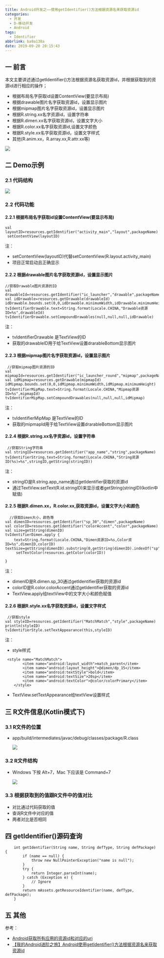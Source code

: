 ```yaml
---
title: Android开发之——使用getIdentifier()方法根据资源名来获取资源id
categories:
  - 开发
  - D-移动开发
  - Android
tags:
  - Identifier
abbrlink: ba9a138a
date: 2019-09-20 20:15:43
---
```

## 一 前言
本文主要讲述通过getIdentifier()方法根据资源名获取资源id，并根据获取到的资源id进行相应的操作；   

* 根据布局名字获取id设置ContentView(要显示布局)
* 根据drawable图片名字获取资源id，设置显示图片
* 根据mipmap图片名字获取资源id，设置显示图片
* 根据R.string.xx名字资源id，设置字符串
* 根据R.dimen.xx名字获取资源id，设置文字大小
* 根据R.color.xx名字获取资源id,设置文字颜色
* 根据R.style.xx名字获取资源id，设置文字样式
* 其他(R.anim.xx，R.array.xx,R.attr.xx等)

<!--more-->
![][1]

## 二 Demo示例
### 2.1 代码结构
![][2]

### 2.2 代码功能
#### 2.2.1 根据布局名字获取id设置ContentView(要显示布局)

```
val layoutID=resources.getIdentifier("activity_main","layout",packageName)   
 setContentView(layoutID)
```

注：  

* setContentView(layoutID)代替setContentView(R.layout.activity_main)
* 项目正常启动且正确显示

#### 2.2.2 根据drawable图片名字获取资源id，设置显示图片

```
//获取Drawable图片资源的ID
val drawableId=resources.getIdentifier("ic_launcher","drawable",packageName)
val idDrawable=resources.getDrawable(drawableId)
idDrawable.bounds.set(0,0,idDrawable.minimumWidth,idDrawable.minimumHeight)
tvIdentifierDrawable.text=String.format(Locale.CHINA,"Drawable资源ID=%s",drawableId)
tvIdentifierDrawable.setCompoundDrawables(null,null,null,idDrawable)
```
注：  

* tvIdentifierDrawable 是TextView的ID
* 获取的drawableID用于给TextView设置drarableBottom显示图片

#### 2.2.3 根据mipmap图片名字获取资源id，设置显示图片

```
 //获取mipmap图片资源的ID
val mipmapId=resources.getIdentifier("ic_launcher_round","mipmap",packageName)
val idMipmap=resources.getDrawable(mipmapId)
idMipmap.bounds.set(0,0,idMipmap.minimumWidth,idMipmap.minimumHeight)
tvIdentifierMipMap.text=String.format(Locale.CHINA,"Mipmap资源ID=%s",mipmapId)
tvIdentifierMipMap.setCompoundDrawables(null,null,null,idMipmap)
```
注：  

* tvIdentifierMipMap 是TextView的ID
* 获取的mipmapId用于给TextView设置drarableBottom显示图片

#### 2.2.4 根据R.string.xx名字资源id，设置字符串

```
 //获取String字符串
val stringID=resources.getIdentifier("app_name","string",packageName)
tvIdentifierString.text=String.format(Locale.CHINA,"String资源ID(%s)=%s",stringID,getString(stringID))
```

注：  

* stringID是R.string.app_name通过getIdentifier获取的资源id
* 通过TextView.setText(R.id.stringID)来显示或者getString(stringID)(kotlin中赋值)


#### 2.2.5 根据R.dimen.xx，R.color.xx,获取资源id，设置文字大小和颜色
``` 
  //获取Dimen大小，颜色等
val dimenID=resources.getIdentifier("sp_30","dimen",packageName)
val colorID=resources.getIdentifier("colorAccent","color",packageName)
val size=getString(dimenID)
tvIdentifierDimen.apply {
	text=String.format(Locale.CHINA,"Dimen资源ID=%s,Color资ID=%s",dimenID,colorID)        		textSize=getString(dimenID).substring(0,getString(dimenID).indexOf("sp")).toFloat()
	 setTextColor(resources.getColor(colorID))
        
}
```

注：  

* dimenID是R.dimen.sp_30通过getIdentifier获取的资源id
* colorID是R.color.colorAccent通过getIdentifier获取的资源id
* TextView.apply给textView中的文字大小和颜色赋值  


#### 2.2.6 根据R.style.xx名字获取资源id，设置文字样式
```  
 //获取style
val styleID=resources.getIdentifier("MatchMatch","style",packageName)
println(styleID)
tvIdentifierStyle.setTextAppearance(this,styleID)
```

注：             

* style样式  
```
 <style name="MatchMatch">
        <item name="android:layout_width">match_parent</item>
        <item name="android:layout_height">@dimen/dp_15</item>
        <item name="android:textStyle">bold</item>
        <item name="android:textSize">20sp</item>
        <item name="android:textColor">@color/colorPrimary</item>
    </style>
```

* TextView.setTextAppearance给textView设置样式  


## 三 R文件信息(Kotlin模式下)
### 3.1 R文件的位置
* app/build/intermediates/javac/debug/classes/package/R.class   

	![][3]

### 3.2 R文件结构  
* Windows 下按 Alt+7，Mac 下应该是 Command+7
	
	![][4]

### 3.3 根据获取到的值跟R文件中的值对比  
* 对比通过代码获取的值
* 查询R文件中对应的值
* 两者对比是否相同 


## 四 getIdentifier()源码查询 

```
    int getIdentifier(String name, String defType, String defPackage) {
        if (name == null) {
            throw new NullPointerException("name is null");
        }
        try {
            return Integer.parseInt(name);
        } catch (Exception e) {
            // Ignore
        }
        return mAssets.getResourceIdentifier(name, defType, defPackage);
    }
```


## 五 其他

参考：    

* [Android获取所有应用的资源id和对应的uri][5]  
* [【我的Android进阶之旅】Android使用getIdentifier()方法根据资源名来获取资源id][6]


[1]: https://cdn.staticaly.com/gh/PGzxc/CDN/master/blog-image/android-identifier-view.png
[2]: https://cdn.staticaly.com/gh/PGzxc/CDN/master/blog-image/android-identifier-struct.png
[3]: https://cdn.staticaly.com/gh/PGzxc/CDN/master/blog-image/android-identifier-r.png
[4]: https://cdn.staticaly.com/gh/PGzxc/CDN/master/blog-image/android-identifier-r-struct.png
[5]: https://www.jianshu.com/p/d3aed93dfbc6
[6]: https://blog.csdn.net/ouyang_peng/article/details/53328000#commentBox